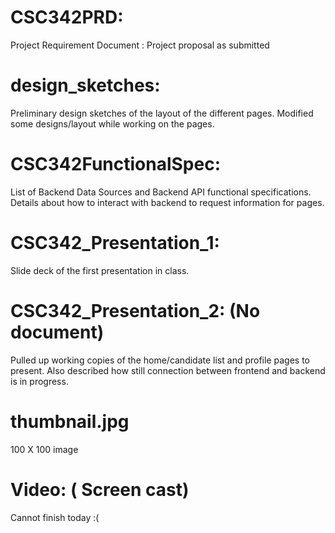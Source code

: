 CSC342PRD:
==========
Project Requirement Document : Project proposal as submitted

design_sketches:
================
Preliminary design sketches of the layout of the different pages.
Modified some designs/layout while working on the pages.

CSC342FunctionalSpec:
=====================
List of Backend Data Sources and Backend API functional specifications.
Details about how to interact with backend to request information for pages.

CSC342_Presentation_1:
======================
Slide deck of the first presentation in class.

CSC342_Presentation_2: (No document)
======================
Pulled up working copies of the home/candidate list and profile pages to present.
Also described how still connection between frontend and backend is in progress.

thumbnail.jpg
=============
100 X 100 image 

Video: ( Screen cast)
======
Cannot finish today :(
